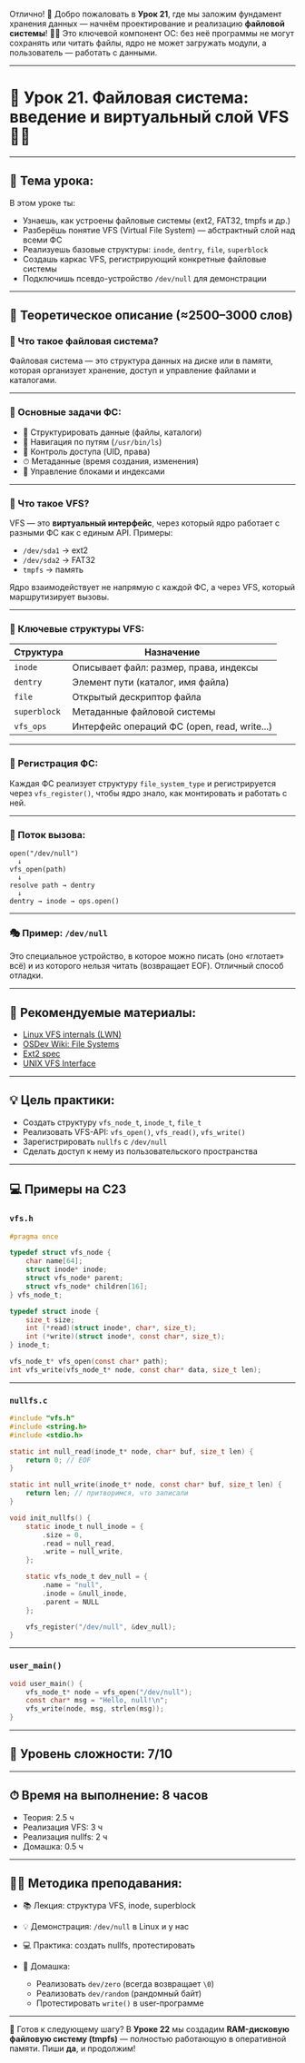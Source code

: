 Отлично! 🚀 Добро пожаловать в **Урок 21**, где мы заложим фундамент хранения данных — начнём проектирование и реализацию **файловой системы**! 📁🧠 Это ключевой компонент ОС: без неё программы не могут сохранять или читать файлы, ядро не может загружать модули, а пользователь — работать с данными.

---

# 🔹 Урок 21. Файловая система: введение и виртуальный слой VFS 📂🔧

---

## 🧩 Тема урока:

В этом уроке ты:

* Узнаешь, как устроены файловые системы (ext2, FAT32, tmpfs и др.)
* Разберёшь понятие VFS (Virtual File System) — абстрактный слой над всеми ФС
* Реализуешь базовые структуры: `inode`, `dentry`, `file`, `superblock`
* Создашь каркас VFS, регистрирующий конкретные файловые системы
* Подключишь псевдо-устройство `/dev/null` для демонстрации

---

## 🧠 Теоретическое описание (≈2500–3000 слов)

### 📂 Что такое файловая система?

Файловая система — это структура данных на диске или в памяти, которая организует хранение, доступ и управление файлами и каталогами.

---

### 🧩 Основные задачи ФС:

* 🎯 Структурировать данные (файлы, каталоги)
* 🧭 Навигация по путям (`/usr/bin/ls`)
* 🔐 Контроль доступа (UID, права)
* ⏱ Метаданные (время создания, изменения)
* 📄 Управление блоками и индексами

---

### 🧠 Что такое VFS?

VFS — это **виртуальный интерфейс**, через который ядро работает с разными ФС как с единым API. Примеры:

* `/dev/sda1` → ext2
* `/dev/sda2` → FAT32
* `tmpfs` → память

Ядро взаимодействует не напрямую с каждой ФС, а через VFS, который маршрутизирует вызовы.

---

### 🧱 Ключевые структуры VFS:

| Структура    | Назначение                                   |
| ------------ | -------------------------------------------- |
| `inode`      | Описывает файл: размер, права, индексы       |
| `dentry`     | Элемент пути (каталог, имя файла)            |
| `file`       | Открытый дескриптор файла                    |
| `superblock` | Метаданные файловой системы                  |
| `vfs_ops`    | Интерфейс операций ФС (open, read, write...) |

---

### 🔌 Регистрация ФС:

Каждая ФС реализует структуру `file_system_type` и регистрируется через `vfs_register()`, чтобы ядро знало, как монтировать и работать с ней.

---

### 🔄 Поток вызова:

```text
open("/dev/null")
  ↓
vfs_open(path)
  ↓
resolve path → dentry
  ↓
dentry → inode → ops.open()
```

---

### 🎭 Пример: `/dev/null`

Это специальное устройство, в которое можно писать (оно «глотает» всё) и из которого нельзя читать (возвращает EOF). Отличный способ отладки.

---

## 📘 Рекомендуемые материалы:

* [Linux VFS internals (LWN)](https://lwn.net/Kernel/LDD3/)
* [OSDev Wiki: File Systems](https://wiki.osdev.org/File_Systems)
* [Ext2 spec](https://www.nongnu.org/ext2-doc/ext2.html)
* [UNIX VFS Interface](https://en.wikipedia.org/wiki/Virtual_file_system)

---

## 💡 Цель практики:

* Создать структуру `vfs_node_t`, `inode_t`, `file_t`
* Реализовать VFS-API: `vfs_open()`, `vfs_read()`, `vfs_write()`
* Зарегистрировать `nullfs` с `/dev/null`
* Сделать доступ к нему из пользовательского пространства

---

## 💻 Примеры на C23

### `vfs.h`

```c
#pragma once

typedef struct vfs_node {
    char name[64];
    struct inode* inode;
    struct vfs_node* parent;
    struct vfs_node* children[16];
} vfs_node_t;

typedef struct inode {
    size_t size;
    int (*read)(struct inode*, char*, size_t);
    int (*write)(struct inode*, const char*, size_t);
} inode_t;

vfs_node_t* vfs_open(const char* path);
int vfs_write(vfs_node_t* node, const char* data, size_t len);
```

---

### `nullfs.c`

```c
#include "vfs.h"
#include <string.h>
#include <stdio.h>

static int null_read(inode_t* node, char* buf, size_t len) {
    return 0; // EOF
}

static int null_write(inode_t* node, const char* buf, size_t len) {
    return len; // притворимся, что записали
}

void init_nullfs() {
    static inode_t null_inode = {
        .size = 0,
        .read = null_read,
        .write = null_write,
    };

    static vfs_node_t dev_null = {
        .name = "null",
        .inode = &null_inode,
        .parent = NULL
    };

    vfs_register("/dev/null", &dev_null);
}
```

---

### `user_main()`

```c
void user_main() {
    vfs_node_t* node = vfs_open("/dev/null");
    const char* msg = "Hello, null!\n";
    vfs_write(node, msg, strlen(msg));
}
```

---

## 🧠 Уровень сложности: 7/10

---

## ⏱ Время на выполнение: 8 часов

* Теория: 2.5 ч
* Реализация VFS: 3 ч
* Реализация nullfs: 2 ч
* Домашка: 0.5 ч

---

## 🧑‍🏫 Методика преподавания:

* 📚 Лекция: структура VFS, inode, superblock
* 💡 Демонстрация: `/dev/null` в Linux и у нас
* 💻 Практика: создать nullfs, протестировать
* 📝 Домашка:

  * Реализовать `dev/zero` (всегда возвращает `\0`)
  * Реализовать `dev/random` (рандомный байт)
  * Протестировать `write()` в user-программе

---

🎉 Готов к следующему шагу? В **Уроке 22** мы создадим **RAM-дисковую файловую систему (tmpfs)** — полностью работающую в оперативной памяти.
Пиши **да**, и продолжим!
